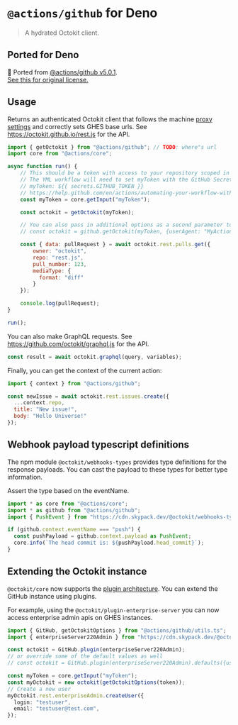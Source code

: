 # `@actions/github` for Deno

> A hydrated Octokit client.

## Ported for Deno

📃 Ported from [@actions/github v5.0.1](https://github.com/actions/toolkit/tree/745f129332a6ee1f36d793c2f6b13bd08ec192f8/packages/github).  
[See this for original license.](https://github.com/actions/toolkit/blob/main/packages/github/LICENSE.md)

## Usage

Returns an authenticated Octokit client that follows the machine [proxy settings](https://help.github.com/en/actions/hosting-your-own-runners/using-a-proxy-server-with-self-hosted-runners) and correctly sets GHES base urls. See https://octokit.github.io/rest.js for the API.

```js
import { getOctokit } from "@actions/github"; // TODO: where"s url
import core from "@actions/core";

async function run() {
    // This should be a token with access to your repository scoped in as a secret.
    // The YML workflow will need to set myToken with the GitHub Secret Token
    // myToken: ${{ secrets.GITHUB_TOKEN }}
    // https://help.github.com/en/actions/automating-your-workflow-with-github-actions/authenticating-with-the-github_token#about-the-github_token-secret
    const myToken = core.getInput("myToken");

    const octokit = getOctokit(myToken);

    // You can also pass in additional options as a second parameter to getOctokit
    // const octokit = github.getOctokit(myToken, {userAgent: "MyActionVersion1"});

    const { data: pullRequest } = await octokit.rest.pulls.get({
        owner: "octokit",
        repo: "rest.js",
        pull_number: 123,
        mediaType: {
          format: "diff"
        }
    });

    console.log(pullRequest);
}

run();
```

You can also make GraphQL requests. See https://github.com/octokit/graphql.js for the API.

```js
const result = await octokit.graphql(query, variables);
```

Finally, you can get the context of the current action:

```js
import { context } from "@actions/github";

const newIssue = await octokit.rest.issues.create({
  ...context.repo,
  title: "New issue!",
  body: "Hello Universe!"
});
```

## Webhook payload typescript definitions

The npm module `@octokit/webhooks-types` provides type definitions for the response payloads. You can cast the payload to these types for better type information.

Assert the type based on the eventName.

```ts
import * as core from "@actions/core";
import * as github from "@actions/github";
import { PushEvent } from "https://cdn.skypack.dev/@octokit/webhooks-types?dts"; // or esm.sh, etc...

if (github.context.eventName === "push") {
  const pushPayload = github.context.payload as PushEvent;
  core.info(`The head commit is: ${pushPayload.head_commit}`);
}
```

## Extending the Octokit instance
`@octokit/core` now supports the [plugin architecture](https://github.com/octokit/core.js#plugins). You can extend the GitHub instance using plugins. 

For example, using the `@octokit/plugin-enterprise-server` you can now access enterprise admin apis on GHES instances.

```ts
import { GitHub, getOctokitOptions } from "@actions/github/utils.ts";
import { enterpriseServer220Admin } from "https://cdn.skypack.dev/@octokit/plugin-enterprise-server?dts";

const octokit = GitHub.plugin(enterpriseServer220Admin);
// or override some of the default values as well 
// const octokit = GitHub.plugin(enterpriseServer220Admin).defaults({userAgent: "MyNewUserAgent"})

const myToken = core.getInput("myToken");
const myOctokit = new octokit(getOctokitOptions(token));
// Create a new user
myOctokit.rest.enterpriseAdmin.createUser({
  login: "testuser",
  email: "testuser@test.com",
});
```
